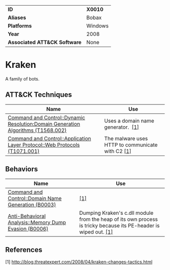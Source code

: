 |||
|---|---|
|**ID**|**X0010**|
|**Aliases**|Bobax|
|**Platforms**|Windows|
|**Year**|2008|
|**Associated ATT&CK Software**|None|


Kraken
======
A family of bots.

ATT&CK Techniques
-----------------
|Name|Use|
|---|---|
|[Command and Control::Dynamic Resolution:Domain Generation Algorithms (T1568.002)](https://attack.mitre.org/techniques/T1568/002/)|Uses a domain name generator.  [[1]](#1)|
|[Command and Control::Application Layer Protocol::Web Protocols (T1071.001)](https://attack.mitre.org/techniques/T1071/001/)|The malware uses HTTP to communicate with C2 [[1]](#1)|

Behaviors
---------
|Name|Use|
|---|---|
|[Command and Control::Domain Name Generation (B0003)](../command-and-control/domain-name-generation.md)| [[1]](#1)|
|[Anti-Behavioral Analysis::Memory Dump Evasion (B0006)](../anti-behavioral-analysis/memory-dump-evasion.md)|Dumping Kraken's c.dll module from the heap of its own process is tricky because its PE-header is wiped out. [[1]](#1)|

References
----------
<a name="1">[1]</a> http://blog.threatexpert.com/2008/04/kraken-changes-tactics.html
